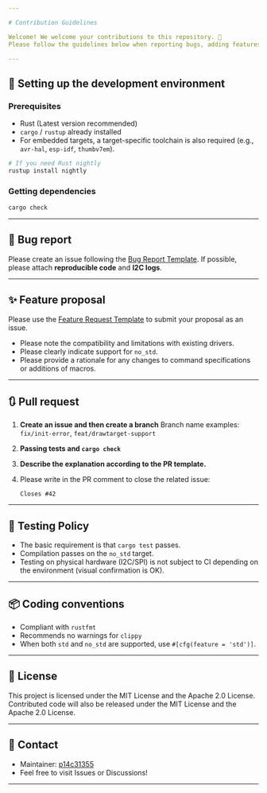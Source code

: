 ```yaml
---

# Contribution Guidelines

Welcome! We welcome your contributions to this repository. 🙌
Please follow the guidelines below when reporting bugs, adding features, or making improvements.

---
```


## 🔧 Setting up the development environment

### Prerequisites

- Rust (Latest version recommended)
- `cargo` / `rustup` already installed
- For embedded targets, a target-specific toolchain is also required (e.g., `avr-hal`, `esp-idf`, `thumbv7em`).

```sh
# If you need Rust nightly
rustup install nightly
```

### Getting dependencies

```sh
cargo check
```

---

## 🐛 Bug report

Please create an issue following the [Bug Report Template](.github/ISSUE_TEMPLATE/bug_report.md).
If possible, please attach **reproducible code** and **I2C logs**.

---

## ✨ Feature proposal

Please use the [Feature Request Template](.github/ISSUE_TEMPLATE/feature_request.md) to submit your proposal as an issue.

* Please note the compatibility and limitations with existing drivers.
* Please clearly indicate support for `no_std`.
* Please provide a rationale for any changes to command specifications or additions of macros.

---

## 🔃 Pull request

1. **Create an issue and then create a branch**
   Branch name examples: `fix/init-error`, `feat/drawtarget-support`

2. **Passing tests and `cargo check`**

3. **Describe the explanation according to the PR template.**

4. Please write in the PR comment to close the related issue:

   ```text
   Closes #42
   ```

---

## 🧪 Testing Policy

* The basic requirement is that `cargo test` passes.
* Compilation passes on the `no_std` target.
* Testing on physical hardware (I2C/SPI) is not subject to CI depending on the environment (visual confirmation is OK).

---

## 📦 Coding conventions

* Compliant with `rustfmt`
* Recommends no warnings for `clippy`
* When both `std` and `no_std` are supported, use `#[cfg(feature = 'std')]`.

---

## 🤝 License

This project is licensed under the MIT License and the Apache 2.0 License.
Contributed code will also be released under the MIT License and the Apache 2.0 License.

---

## 💬 Contact

* Maintainer: [p14c31355](https://github.com/p14c31355)
* Feel free to visit Issues or Discussions!

---